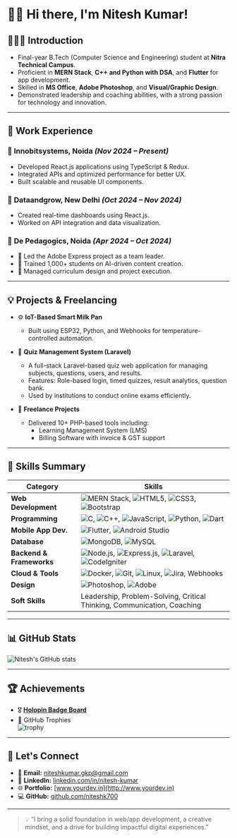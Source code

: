 # 👋🏼 Hi there, I'm Nitesh Kumar!

## 🧑🏻‍💻 Introduction
- Final-year B.Tech (Computer Science and Engineering) student at **Nitra Technical Campus**.
- Proficient in **MERN Stack**, **C++ and Python with DSA**, and **Flutter** for app development.
- Skilled in **MS Office**, **Adobe Photoshop**, and **Visual/Graphic Design**.
- Demonstrated leadership and coaching abilities, with a strong passion for technology and innovation.

---

## 💼 Work Experience

### 🔹 **Innobitsystems, Noida** *(Nov 2024 – Present)*
- Developed React.js applications using TypeScript & Redux.
- Integrated APIs and optimized performance for better UX.
- Built scalable and reusable UI components.

### 🔹 **Dataandgrow, New Delhi** *(Oct 2024 – Nov 2024)*
- Created real-time dashboards using React.js.
- Worked on API integration and data visualization.

### 🔹 **De Pedagogics, Noida** *(Apr 2024 – Oct 2024)*
- 🚀 Led the Adobe Express project as a team leader.
- 🧠 Trained 1,000+ students on AI-driven content creation.
- 🎯 Managed curriculum design and project execution.

---

## 💡 Projects & Freelancing

- ⚙️ **IoT-Based Smart Milk Pan**  
  - Built using ESP32, Python, and Webhooks for temperature-controlled automation.


- 📘 **Quiz Management System (Laravel)**  
  - A full-stack Laravel-based quiz web application for managing subjects, questions, users, and results.  
  - Features: Role-based login, timed quizzes, result analytics, question bank.  
  - Used by institutions to conduct online exams efficiently.


- 🧾 **Freelance Projects**  
  - Delivered 10+ PHP-based tools including:
    - Learning Management System (LMS)  
    - Billing Software with invoice & GST support

---

## 🧰 Skills Summary

| **Category**            | **Skills**                                                                                                                                     |
|-------------------------|------------------------------------------------------------------------------------------------------------------------------------------------|
| **Web Development**     | ![MERN Stack](https://img.shields.io/badge/MERN-00d1ab?style=for-the-badge&logo=react&logoColor=white), ![HTML5](https://img.shields.io/badge/HTML5-E34F26?style=for-the-badge&logo=html5&logoColor=white), ![CSS3](https://img.shields.io/badge/CSS3-1572B6?style=for-the-badge&logo=css3&logoColor=white), ![Bootstrap](https://img.shields.io/badge/Bootstrap-563D7C?style=for-the-badge&logo=bootstrap&logoColor=white) |
| **Programming**         | ![C](https://img.shields.io/badge/C-00599C?style=for-the-badge&logo=c&logoColor=white), ![C++](https://img.shields.io/badge/C%2B%2B-00599C?style=for-the-badge&logo=c%2B%2B&logoColor=white), ![JavaScript](https://img.shields.io/badge/JavaScript-F7DF1E?style=for-the-badge&logo=javascript&logoColor=black), ![Python](https://img.shields.io/badge/Python-3776AB?style=for-the-badge&logo=python&logoColor=white), ![Dart](https://img.shields.io/badge/Dart-0175C2?style=for-the-badge&logo=dart&logoColor=white) |
| **Mobile App Dev.**     | ![Flutter](https://img.shields.io/badge/Flutter-02569B?style=for-the-badge&logo=flutter&logoColor=white), ![Android Studio](https://img.shields.io/badge/Android_Studio-3DDC84?style=for-the-badge&logo=android-studio&logoColor=white)                     |
| **Database**            | ![MongoDB](https://img.shields.io/badge/MongoDB-4DB33D?style=for-the-badge&logo=mongodb&logoColor=white), ![MySQL](https://img.shields.io/badge/MySQL-4479A1?style=for-the-badge&logo=mysql&logoColor=white)                                       |
| **Backend & Frameworks**| ![Node.js](https://img.shields.io/badge/Node.js-339933?style=for-the-badge&logo=node.js&logoColor=white), ![Express.js](https://img.shields.io/badge/Express.js-000000?style=for-the-badge&logo=express&logoColor=white), ![Laravel](https://img.shields.io/badge/Laravel-F55247?style=for-the-badge&logo=laravel&logoColor=white), ![CodeIgniter](https://img.shields.io/badge/CodeIgniter-EF4223?style=for-the-badge&logo=codeigniter&logoColor=white) |
| **Cloud & Tools**       | ![Docker](https://img.shields.io/badge/Docker-2496ED?style=for-the-badge&logo=docker&logoColor=white), ![Git](https://img.shields.io/badge/Git-F05032?style=for-the-badge&logo=git&logoColor=white), ![Linux](https://img.shields.io/badge/Linux-FCC624?style=for-the-badge&logo=linux&logoColor=black), ![Jira](https://img.shields.io/badge/Jira-0052CC?style=for-the-badge&logo=jira&logoColor=white), Webhooks |
| **Design**              | ![Photoshop](https://img.shields.io/badge/Photoshop-31A8FF?style=for-the-badge&logo=adobe-photoshop&logoColor=white), ![Adobe](https://img.shields.io/badge/Adobe_Express-FF61F6?style=for-the-badge&logo=adobe&logoColor=white) |
| **Soft Skills**         | Leadership, Problem-Solving, Critical Thinking, Communication, Coaching                                |

---

## 📊 GitHub Stats

![Nitesh's GitHub stats](https://github-readme-stats.vercel.app/api?username=niteshk700&show_icons=true&theme=radical)

---

## 🏆 Achievements

- 🎖️ **[Holopin Badge Board](https://holopin.me/niteshk700)**
- 🏅 GitHub Trophies  
  ![trophy](https://github-profile-trophy.vercel.app/?username=niteshk700&theme=onedark)

---

## 🔗 Let's Connect

- 📧 **Email:** niteshkumar.gkp@gmail.com  
- 💼 **LinkedIn:** [linkedin.com/in/nitesh-kumar](https://linkedin.com/in/nitesh-kumar)  
- 🌐 **Portfolio:** [www.yourdev.in](http://www.yourdev.in)  
- 💻 **GitHub:** [github.com/niteshk700](https://github.com/niteshk700)

---

> 💡 “I bring a solid foundation in web/app development, a creative mindset, and a drive for building impactful digital experiences.”

